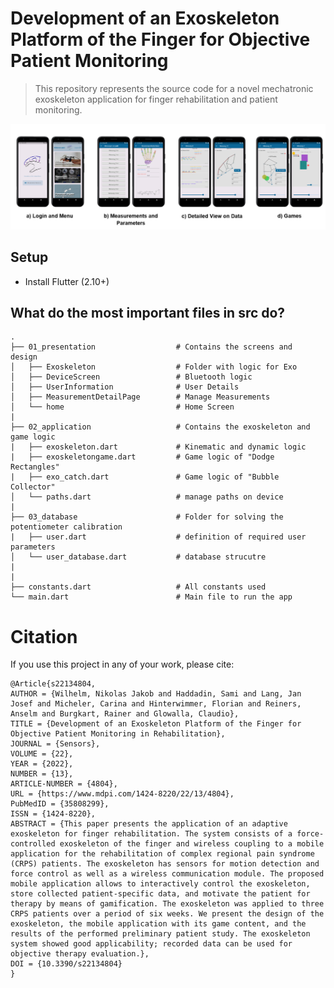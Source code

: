 # Development of an Exoskeleton Platform of the Finger for Objective Patient Monitoring
>This repository represents the source code for a novel mechatronic exoskeleton application for finger rehabilitation and patient monitoring.


 <img src="assets\images\app_structure.png" alt="Drawing" style="width: 1600;">


## Setup

* Install Flutter (2.10+)


## What do the most important files in src do? 

    .     
    ├── 01_presentation                  # Contains the screens and  design
    │   ├── Exoskeleton                  # Folder with logic for Exo 
    │   ├── DeviceScreen                 # Bluetooth logic
    │   ├── UserInformation              # User Details
    │   ├── MeasurementDetailPage        # Manage Measurements
    │   └── home                         # Home Screen
    |
    ├── 02_application                   # Contains the exoskeleton and game logic
    |   ├── exoskeleton.dart             # Kinematic and dynamic logic
    |   ├── exoskeletongame.dart         # Game logic of "Dodge Rectangles"
    |   ├── exo_catch.dart               # Game logic of "Bubble Collector"
    │   └── paths.dart                   # manage paths on device
    |
    ├── 03_database                      # Folder for solving the potentiometer calibration
    |   ├── user.dart                    # definition of required user parameters
    │   └── user_database.dart           # database strucutre
    |
    |
    ├── constants.dart                   # All constants used 
    └── main.dart                        # Main file to run the app

# Citation

If you use this project in any of your work, please cite:

```
@Article{s22134804,
AUTHOR = {Wilhelm, Nikolas Jakob and Haddadin, Sami and Lang, Jan Josef and Micheler, Carina and Hinterwimmer, Florian and Reiners, Anselm and Burgkart, Rainer and Glowalla, Claudio},
TITLE = {Development of an Exoskeleton Platform of the Finger for Objective Patient Monitoring in Rehabilitation},
JOURNAL = {Sensors},
VOLUME = {22},
YEAR = {2022},
NUMBER = {13},
ARTICLE-NUMBER = {4804},
URL = {https://www.mdpi.com/1424-8220/22/13/4804},
PubMedID = {35808299},
ISSN = {1424-8220},
ABSTRACT = {This paper presents the application of an adaptive exoskeleton for finger rehabilitation. The system consists of a force-controlled exoskeleton of the finger and wireless coupling to a mobile application for the rehabilitation of complex regional pain syndrome (CRPS) patients. The exoskeleton has sensors for motion detection and force control as well as a wireless communication module. The proposed mobile application allows to interactively control the exoskeleton, store collected patient-specific data, and motivate the patient for therapy by means of gamification. The exoskeleton was applied to three CRPS patients over a period of six weeks. We present the design of the exoskeleton, the mobile application with its game content, and the results of the performed preliminary patient study. The exoskeleton system showed good applicability; recorded data can be used for objective therapy evaluation.},
DOI = {10.3390/s22134804}
}
```

